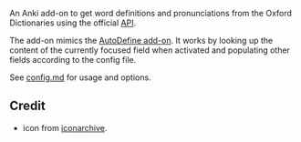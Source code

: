 An Anki add-on to get word definitions and pronunciations from the Oxford Dictionaries using the official [API](https://developer.oxforddictionaries.com).

The add-on mimics the [AutoDefine add-on](https://github.com/z1lc/AutoDefine).
It works by looking up the content of the currently focused field when activated
and populating other fields according to the config file.

See [config.md](config.md) for usage and options.

## Credit
- icon from [iconarchive](https://iconarchive.com/show/google-jfk-icons-by-carlosjj/dictionary-icon.html).
